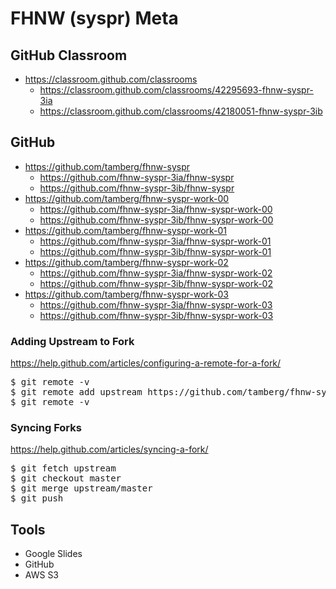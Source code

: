# FHNW (syspr) Meta

## GitHub Classroom
* https://classroom.github.com/classrooms
  * https://classroom.github.com/classrooms/42295693-fhnw-syspr-3ia
  * https://classroom.github.com/classrooms/42180051-fhnw-syspr-3ib

## GitHub
* https://github.com/tamberg/fhnw-syspr
  * https://github.com/fhnw-syspr-3ia/fhnw-syspr
  * https://github.com/fhnw-syspr-3ib/fhnw-syspr
* https://github.com/tamberg/fhnw-syspr-work-00
  * https://github.com/fhnw-syspr-3ia/fhnw-syspr-work-00
  * https://github.com/fhnw-syspr-3ib/fhnw-syspr-work-00
* https://github.com/tamberg/fhnw-syspr-work-01
  * https://github.com/fhnw-syspr-3ia/fhnw-syspr-work-01
  * https://github.com/fhnw-syspr-3ib/fhnw-syspr-work-01
* https://github.com/tamberg/fhnw-syspr-work-02
  * https://github.com/fhnw-syspr-3ia/fhnw-syspr-work-02
  * https://github.com/fhnw-syspr-3ib/fhnw-syspr-work-02
* https://github.com/tamberg/fhnw-syspr-work-03
  * https://github.com/fhnw-syspr-3ia/fhnw-syspr-work-03
  * https://github.com/fhnw-syspr-3ib/fhnw-syspr-work-03

### Adding Upstream to Fork
https://help.github.com/articles/configuring-a-remote-for-a-fork/
<pre>$ git remote -v
$ git remote add upstream https://github.com/tamberg/fhnw-syspr-...
$ git remote -v</pre>

### Syncing Forks
https://help.github.com/articles/syncing-a-fork/
<pre>$ git fetch upstream
$ git checkout master
$ git merge upstream/master
$ git push</pre>
    
## Tools
* Google Slides
* GitHub
* AWS S3
